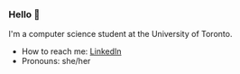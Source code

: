### Hello :wave:
I'm a computer science student at the University of Toronto.

- How to reach me: [LinkedIn](https://www.linkedin.com/in/patriciading7/)
- Pronouns: she/her

